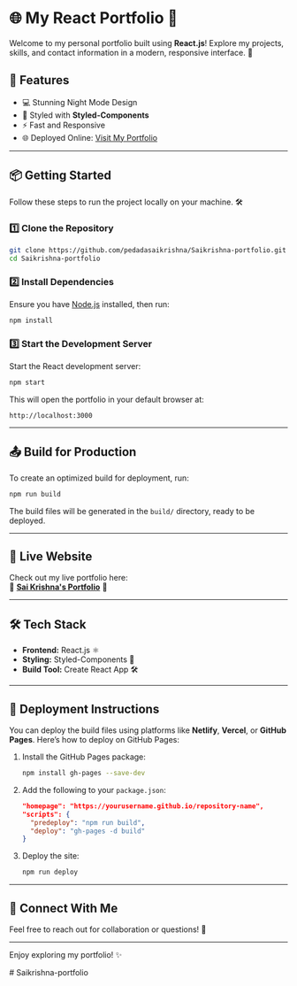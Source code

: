 

# 🌐 My React Portfolio 🚀 

Welcome to my personal portfolio built using **React.js**! Explore my projects, skills, and contact information in a modern, responsive interface. 🌌

## 🌟 Features
- 💻 Stunning Night Mode Design
- 🎨 Styled with **Styled-Components**
- ⚡ Fast and Responsive
- 🌐 Deployed Online: [Visit My Portfolio](https://saikrishnapedada.netlify.app/)

---

## 📦 Getting Started

Follow these steps to run the project locally on your machine. 🛠️

### 1️⃣ Clone the Repository
```bash
git clone https://github.com/pedadasaikrishna/Saikrishna-portfolio.git
cd Saikrishna-portfolio
```

### 2️⃣ Install Dependencies
Ensure you have [Node.js](https://nodejs.org) installed, then run:
```bash
npm install
```

### 3️⃣ Start the Development Server
Start the React development server:
```bash
npm start
```
This will open the portfolio in your default browser at:
```
http://localhost:3000
```

---

## 📤 Build for Production

To create an optimized build for deployment, run:
```bash
npm run build
```

The build files will be generated in the `build/` directory, ready to be deployed.

---

## 🔗 Live Website

Check out my live portfolio here:  
🌟 **[Sai Krishna's Portfolio](https://saikrishnapedada.netlify.app)** 🌟

---

## 🛠️ Tech Stack
- **Frontend:** React.js ⚛️
- **Styling:** Styled-Components 💅
- **Build Tool:** Create React App 🛠️

---

## 🚀 Deployment Instructions

You can deploy the build files using platforms like **Netlify**, **Vercel**, or **GitHub Pages**. Here’s how to deploy on GitHub Pages:

1. Install the GitHub Pages package:
   ```bash
   npm install gh-pages --save-dev
   ```

2. Add the following to your `package.json`:
   ```json
   "homepage": "https://yourusername.github.io/repository-name",
   "scripts": {
     "predeploy": "npm run build",
     "deploy": "gh-pages -d build"
   }
   ```

3. Deploy the site:
   ```bash
   npm run deploy
   ```

---

## 🙌 Connect With Me
Feel free to reach out for collaboration or questions! 📩  

---
 
Enjoy exploring my portfolio! ✨

#   S a i k r i s h n a - p o r t f o l i o  
 